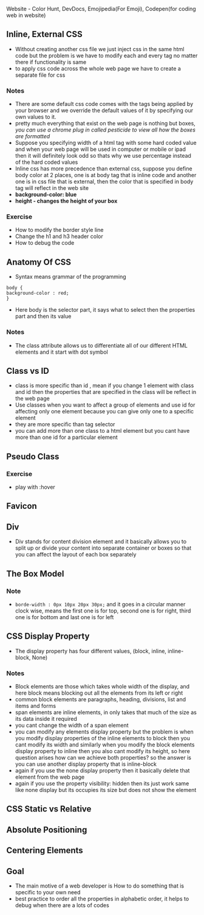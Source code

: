 Website - Color Hunt, DevDocs, Emojipedia(For Emoji), Codepen(for coding web in website)
## Inline, External CSS
- Without creating another css file we just inject css in the same html code but the problem is we have to modify each and every tag no matter there if functionality is same
- to apply css code across the whole web page we have to create a separate file for css

### Notes
- There are some default css code comes with the tags being applied by your browser and we override the default values of it by specifying our own values to it.
- pretty much everything that exist on the web page is nothing but boxes, *you can use a chrome plug in called pesticide to view all how the boxes are formatted*
- Suppose you specifying width of a html tag with some hard coded value and when your web page will be used in computer or mobile or ipad then it will definitely look odd so thats why we use percentage instead of the hard coded values
- Inline css has more precedence than external css, suppose you define body color at 2 places, one is at body tag that is inline code and another one is in css file that is external, then the color that is specified in body tag will reflect in the web site
- **background-color: blue**
- **height - changes the height of your box**
### Exercise
- How to modify the border style line
- Change the h1 and h3 header color
- How to debug the code
## Anatomy Of CSS
- Syntax means grammar of the programming 
```
body {
background-color : red;
}
```
- Here body is the selector part, it says what to select then the properties part and then its value
### Notes
- The class attribute allows us to differentiate all of our different HTML elements and it start with dot symbol
## Class vs ID
- class is more specific than id , mean if you change 1 element with class and id then the properties that are specified in the class will be reflect in the web page
- Use classes when you want to affect a group of elements and use id for affecting only one element because you can give only one to a specific element
- they are more specific than tag selector
- you can add more than one class to a html element but you cant have more than one id for a particular element
## Pseudo Class
### Exercise
- play with :hover  
## Favicon
## Div
- Div stands for content division element and it basically allows you to split up or divide your content into separate container or boxes so that you can affect the layout of each box separately
## The Box Model
### Note
- `borde-width : 0px 10px 20px 30px;` and it goes in a circular manner clock wise, means the first one is for top, second one is for right, third one is for bottom and last one is for left
## CSS Display Property
- The display property has four different values, (block, inline, inline-block, None)
### Notes
- Block elements are those which takes whole width of the display, and here block means blocking out all the elements from its left or right
- common block elements are paragraphs, heading, divisions, list and items and forms
- span elements are inline elements, in only takes that much of the size as its data inside it required
- you cant change the width of a span element 
- you can modify any elements display property but the problem is when you modify display properties of the inline elements to block then you cant modify its width and similarly when you modify the block elements display property to inline then you also cant modify its height, so here question arises how can we achieve both properties? so the answer is you can use another display property that is inline-block
- again if you use the none display property then it basically delete that element from the web page
- again if you use the property visibility: hidden then its just work same like none display but its occupies its size but does not show the element
## CSS Static vs Relative
## Absolute Positioning
## Centering Elements
## Goal
- The main motive of a web developer is How to do something that is specific to your own need 
- best practice to order all the properties in alphabetic order, it helps to debug when there are a lots of codes 